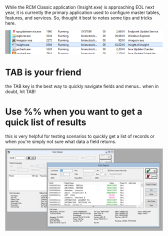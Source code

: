 While the RCM Classic application (Insight.exe) is approaching EOL next year, it is currently the primary application used to configure master tables, features, and services. So, thought it best to notes some tips and tricks here.

![image.png](/.attachments/image-448a7025-91de-4f7d-a6bb-65b789d76ccc.png)

# TAB is your friend
the TAB key is the best way to quickly navigate fields and menus.. when in doubt, hit TAB!

# Use %% when you want to get a quick list of results
this is very helpful for testing scenarios to quickly get a list of records or when you're simply not sure what data a field returns.

![image.png](/.attachments/image-cf478c8d-f8da-480f-b6c3-03b6f6e63e7d.png)


